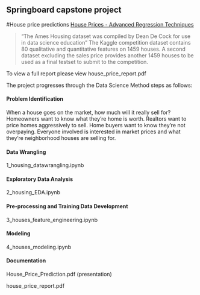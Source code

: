 
## Springboard capstone project
#House price predictions 
[House Prices - Advanced Regression Techniques](https://www.kaggle.com/c/house-prices-advanced-regression-techniques/overview/description)

> “The Ames Housing dataset was compiled by Dean De Cock for use in data science education”
The Kaggle competition dataset contains 80 qualitative and quantitative features on 1459 houses. A second dataset excluding the sales price provides another 1459 houses to be used as a final testset to submit to the competition.

To view a full report please view house_price_report.pdf

The project progresses through the Data Science Method steps as follows:

#### Problem Identification
When a house goes on the market, how much will it really sell for?
Homeowners want to know what they’re home is worth. Realtors want to price homes aggressively to sell. Home buyers want to know they’re not overpaying. Everyone involved is interested in market prices and what they’re neighborhood houses are selling for.

#### Data Wrangling
1_housing_datawrangling.ipynb

#### Exploratory Data Analysis
2_housing_EDA.ipynb

#### Pre-processing and Training Data Development
3_houses_feature_engineering.ipynb

#### Modeling
4_houses_modeling.ipynb
    
#### Documentation
House_Price_Prediction.pdf (presentation)

house_price_report.pdf
